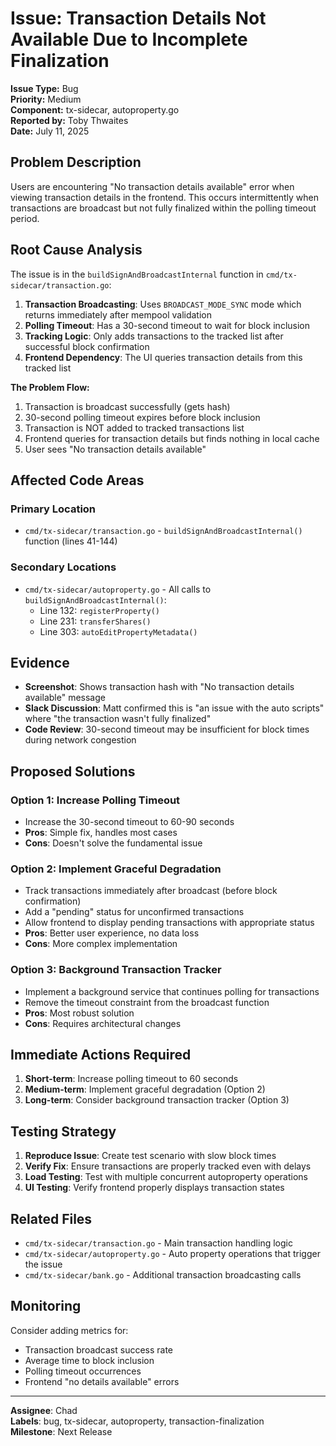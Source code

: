 # Issue: Transaction Details Not Available Due to Incomplete Finalization

**Issue Type:** Bug  
**Priority:** Medium  
**Component:** tx-sidecar, autoproperty.go  
**Reported by:** Toby Thwaites  
**Date:** July 11, 2025  

## Problem Description

Users are encountering "No transaction details available" error when viewing transaction details in the frontend. This occurs intermittently when transactions are broadcast but not fully finalized within the polling timeout period.

## Root Cause Analysis

The issue is in the `buildSignAndBroadcastInternal` function in `cmd/tx-sidecar/transaction.go`:

1. **Transaction Broadcasting**: Uses `BROADCAST_MODE_SYNC` mode which returns immediately after mempool validation
2. **Polling Timeout**: Has a 30-second timeout to wait for block inclusion
3. **Tracking Logic**: Only adds transactions to the tracked list after successful block confirmation
4. **Frontend Dependency**: The UI queries transaction details from this tracked list

**The Problem Flow:**
1. Transaction is broadcast successfully (gets hash)
2. 30-second polling timeout expires before block inclusion
3. Transaction is NOT added to tracked transactions list
4. Frontend queries for transaction details but finds nothing in local cache
5. User sees "No transaction details available"

## Affected Code Areas

### Primary Location
- `cmd/tx-sidecar/transaction.go` - `buildSignAndBroadcastInternal()` function (lines 41-144)

### Secondary Locations  
- `cmd/tx-sidecar/autoproperty.go` - All calls to `buildSignAndBroadcastInternal()`:
  - Line 132: `registerProperty()`
  - Line 231: `transferShares()`  
  - Line 303: `autoEditPropertyMetadata()`

## Evidence

- **Screenshot**: Shows transaction hash with "No transaction details available" message
- **Slack Discussion**: Matt confirmed this is "an issue with the auto scripts" where "the transaction wasn't fully finalized"
- **Code Review**: 30-second timeout may be insufficient for block times during network congestion

## Proposed Solutions

### Option 1: Increase Polling Timeout
- Increase the 30-second timeout to 60-90 seconds
- **Pros**: Simple fix, handles most cases
- **Cons**: Doesn't solve the fundamental issue

### Option 2: Implement Graceful Degradation
- Track transactions immediately after broadcast (before block confirmation)
- Add a "pending" status for unconfirmed transactions
- Allow frontend to display pending transactions with appropriate status
- **Pros**: Better user experience, no data loss
- **Cons**: More complex implementation

### Option 3: Background Transaction Tracker
- Implement a background service that continues polling for transactions
- Remove the timeout constraint from the broadcast function
- **Pros**: Most robust solution
- **Cons**: Requires architectural changes

## Immediate Actions Required

1. **Short-term**: Increase polling timeout to 60 seconds
2. **Medium-term**: Implement graceful degradation (Option 2)
3. **Long-term**: Consider background transaction tracker (Option 3)

## Testing Strategy

1. **Reproduce Issue**: Create test scenario with slow block times
2. **Verify Fix**: Ensure transactions are properly tracked even with delays
3. **Load Testing**: Test with multiple concurrent autoproperty operations
4. **UI Testing**: Verify frontend properly displays transaction states

## Related Files

- `cmd/tx-sidecar/transaction.go` - Main transaction handling logic
- `cmd/tx-sidecar/autoproperty.go` - Auto property operations that trigger the issue
- `cmd/tx-sidecar/bank.go` - Additional transaction broadcasting calls

## Monitoring

Consider adding metrics for:
- Transaction broadcast success rate
- Average time to block inclusion
- Polling timeout occurrences
- Frontend "no details available" errors

---

**Assignee**: Chad  
**Labels**: bug, tx-sidecar, autoproperty, transaction-finalization  
**Milestone**: Next Release
